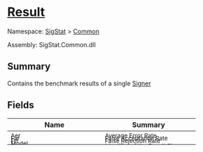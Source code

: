 # [Result](./Result.md)

Namespace: [SigStat]() > [Common](./README.md)

Assembly: SigStat.Common.dll

## Summary
Contains the benchmark results of a single [Signer](https://github.com/hargitomi97/sigstat/blob/master/docs/md/SigStat/Common/Signer.md)

## Fields

| Name | Summary | 
| --- | --- | 
| <sub>Aer</sub><div style="margin: -28px 0px 0px 0px;"><img width=200/>  | <sub>Average Error Rate</sub><div style="margin: -28px 0px 0px 0px;"><img width=200/>  | <br>
| <sub>Far</sub><div style="margin: -28px 0px 0px 0px;"><img width=200/>  | <sub>False Acceptance Rate</sub><div style="margin: -28px 0px 0px 0px;"><img width=200/>  | <br>
| <sub>Frr</sub><div style="margin: -28px 0px 0px 0px;"><img width=200/>  | <sub>False Rejection Rate</sub><div style="margin: -28px 0px 0px 0px;"><img width=200/>  | <br>
| <sub>Model</sub><div style="margin: -28px 0px 0px 0px;"><img width=200/>  | <sub></sub><div style="margin: -28px 0px 0px 0px;"><img width=200/>  | <br>
| <sub>Signer</sub><div style="margin: -28px 0px 0px 0px;"><img width=200/>  | <sub>Identifier of the [Result.Signer](https://github.com/hargitomi97/sigstat/blob/master/docs/md/SigStat/Common/Result.md)</sub><div style="margin: -28px 0px 0px 0px;"><img width=200/>  | <br>


